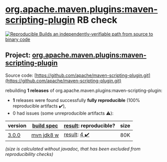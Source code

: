 [org.apache.maven.plugins:maven-scripting-plugin](https://search.maven.org/artifact/org.apache.maven.plugins/maven-scripting-plugin/) RB check
=======

[![Reproducible Builds](https://reproducible-builds.org/images/logos/rb.svg) an independently-verifiable path from source to binary code](https://reproducible-builds.org/)

## Project: [org.apache.maven.plugins:maven-scripting-plugin](https://search.maven.org/artifact/org.apache.maven.plugins/maven-scripting-plugin/)

Source code: [https://github.com/apache/maven-scripting-plugin.git](https://github.com/apache/maven-scripting-plugin.git)

rebuilding **1 releases** of org.apache.maven.plugins:maven-scripting-plugin:
- **1** releases were found successfully **fully reproducible** (100% reproducible artifacts :heavy_check_mark:),
- 0 had issues (some unreproducible artifacts :warning:):

| version | [build spec](/BUILDSPEC.md) | [result](https://reproducible-builds.org/docs/jvm/): reproducible? | size |
| -- | --------- | ------ | -- |
| [3.0.0](https://search.maven.org/artifact/org.apache.maven.plugins/maven-scripting-plugin/3.0.0/pom) | [mvn jdk8 w](maven-scripting-plugin-3.0.0.buildspec) | [result](maven-scripting-plugin-3.0.0.buildinfo): [4 :heavy_check_mark: ](maven-scripting-plugin-3.0.0.buildcompare) | 80K |

<i>(size is calculated without javadoc, that has been excluded from reproducibility checks)</i>
